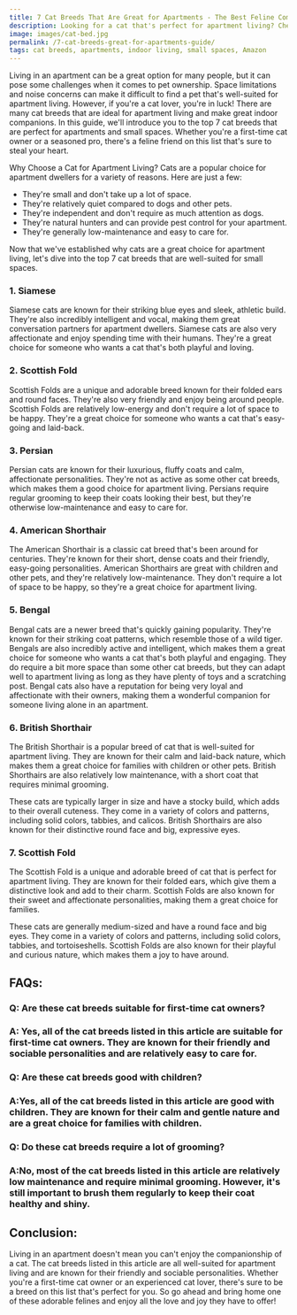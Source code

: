 ```yaml
---
title: 7 Cat Breeds That Are Great for Apartments - The Best Feline Companions for Small Spaces
description: Looking for a cat that's perfect for apartment living? Check out our guide to the top 7 cat breeds that are well-suited for small spaces and indoor living.
image: images/cat-bed.jpg
permalink: /7-cat-breeds-great-for-apartments-guide/
tags: cat breeds, apartments, indoor living, small spaces, Amazon
---
```


Living in an apartment can be a great option for many people, but it can pose some challenges when it comes to pet ownership. Space limitations and noise concerns can make it difficult to find a pet that's well-suited for apartment living. However, if you're a cat lover, you're in luck! There are many cat breeds that are ideal for apartment living and make great indoor companions. In this guide, we'll introduce you to the top 7 cat breeds that are perfect for apartments and small spaces. Whether you're a first-time cat owner or a seasoned pro, there's a feline friend on this list that's sure to steal your heart.

Why Choose a Cat for Apartment Living?
Cats are a popular choice for apartment dwellers for a variety of reasons. Here are just a few:

- They're small and don't take up a lot of space.
- They're relatively quiet compared to dogs and other pets.
- They're independent and don't require as much attention as dogs.
- They're natural hunters and can provide pest control for your apartment.
- They're generally low-maintenance and easy to care for.

Now that we've established why cats are a great choice for apartment living, let's dive into the top 7 cat breeds that are well-suited for small spaces.

### 1. Siamese
Siamese cats are known for their striking blue eyes and sleek, athletic build. They're also incredibly intelligent and vocal, making them great conversation partners for apartment dwellers. Siamese cats are also very affectionate and enjoy spending time with their humans. They're a great choice for someone who wants a cat that's both playful and loving.

### 2. Scottish Fold
Scottish Folds are a unique and adorable breed known for their folded ears and round faces. They're also very friendly and enjoy being around people. Scottish Folds are relatively low-energy and don't require a lot of space to be happy. They're a great choice for someone who wants a cat that's easy-going and laid-back.

### 3. Persian
Persian cats are known for their luxurious, fluffy coats and calm, affectionate personalities. They're not as active as some other cat breeds, which makes them a good choice for apartment living. Persians require regular grooming to keep their coats looking their best, but they're otherwise low-maintenance and easy to care for.

### 4. American Shorthair
The American Shorthair is a classic cat breed that's been around for centuries. They're known for their short, dense coats and their friendly, easy-going personalities. American Shorthairs are great with children and other pets, and they're relatively low-maintenance. They don't require a lot of space to be happy, so they're a great choice for apartment living.

### 5. Bengal
Bengal cats are a newer breed that's quickly gaining popularity. They're known for their striking coat patterns, which resemble those of a wild tiger. Bengals are also incredibly active and intelligent, which makes them a great choice for someone who wants a cat that's both playful and engaging. They do require a bit more space than some other cat breeds, but they can adapt well to apartment living as long as they have plenty of toys and a scratching post. Bengal cats also have a reputation for being very loyal and affectionate with their owners, making them a wonderful companion for someone living alone in an apartment.

### 6. British Shorthair
The British Shorthair is a popular breed of cat that is well-suited for apartment living. They are known for their calm and laid-back nature, which makes them a great choice for families with children or other pets. British Shorthairs are also relatively low maintenance, with a short coat that requires minimal grooming.

These cats are typically larger in size and have a stocky build, which adds to their overall cuteness. They come in a variety of colors and patterns, including solid colors, tabbies, and calicos. British Shorthairs are also known for their distinctive round face and big, expressive eyes.

### 7. Scottish Fold
The Scottish Fold is a unique and adorable breed of cat that is perfect for apartment living. They are known for their folded ears, which give them a distinctive look and add to their charm. Scottish Folds are also known for their sweet and affectionate personalities, making them a great choice for families.

These cats are generally medium-sized and have a round face and big eyes. They come in a variety of colors and patterns, including solid colors, tabbies, and tortoiseshells. Scottish Folds are also known for their playful and curious nature, which makes them a joy to have around.

## FAQs:

### Q: Are these cat breeds suitable for first-time cat owners?
### A: Yes, all of the cat breeds listed in this article are suitable for first-time cat owners. They are known for their friendly and sociable personalities and are relatively easy to care for.

### Q: Are these cat breeds good with children?
### A:Yes, all of the cat breeds listed in this article are good with children. They are known for their calm and gentle nature and are a great choice for families with children.

### Q: Do these cat breeds require a lot of grooming?
### A:No, most of the cat breeds listed in this article are relatively low maintenance and require minimal grooming. However, it's still important to brush them regularly to keep their coat healthy and shiny.

## Conclusion:

Living in an apartment doesn't mean you can't enjoy the companionship of a cat. The cat breeds listed in this article are all well-suited for apartment living and are known for their friendly and sociable personalities. Whether you're a first-time cat owner or an experienced cat lover, there's sure to be a breed on this list that's perfect for you. So go ahead and bring home one of these adorable felines and enjoy all the love and joy they have to offer!